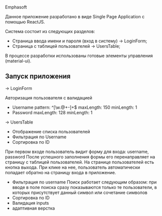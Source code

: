 Emphasoft

Данное приложение разработано в виде Single Page Application с помощью ReactJS.

Система состоит из следующих разделов:

- Страница ввода имени и пароля (вход в систему) -> LoginForm;
- Страница с таблицей пользователей -> UsersTable;

В процессе разработки использованы готовые элементы управления (material-ui).


Запуск приложения
-------------------

-> LoginForm

Авторизация пользователя с валидацией
- Username
pattern: ^[\w.@+-]+$
maxLength: 150
minLength: 1
- Password 
maxLength: 128
minLength: 1

-> UsersTable
+ Отображение списка пользователей
+ Фильтрация по Username
+ Сортировка по ID

При первом входе пользователь видит форму для входа: username, password
После успешного заполнения формы его перенаправляет на страницу с таблицей пользователей. 
На странице пользователей есть кнопка выхода. При клике на нее, пользователь автоматически попадает обратно на страницу входа в приложение.

+ Фильтрация по username 
Поиск работает следующим образом: при вводе в поле поиска сразу показываются только те пользователи, в которых присутствует данный символ или сочетание символов
+ Сортировка по ID
+ Валидация inputs
+ адаптивная верстка